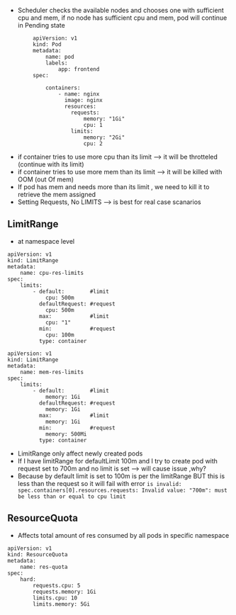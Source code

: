 - Scheduler checks the available nodes and chooses one with sufficient cpu and mem, if no node has sufficient cpu and mem, pod will continue in Pending state

```
        apiVersion: v1
        kind: Pod
        metadata:
            name: pod
            labels:
                app: frontend
        spec:
  
            containers:
                - name: nginx
                  image: nginx
                  resources:
                    requests:
                        memory: "1Gi"
                        cpu: 1
                    limits:
                        memory: "2Gi"
                        cpu: 2

```                  
- if container tries to use more cpu than its limit --> it will be throtteled (continue with its limit)
- if container tries to use more mem than its limit --> it will be killed with OOM (out Of mem)
- If pod has mem and needs more than its limit , we need to kill it to retrieve the mem assigned
- Setting Requests, No LIMITS --> is best for real case scanarios

## LimitRange
- at namespace level
```
apiVersion: v1
kind: LimitRange
metadata:
    name: cpu-res-limits
spec:
    limits:
        - default:        #limit
            cpu: 500m 
          defaultRequest: #request
            cpu: 500m
          max:            #limit
            cpu: "1"
          min:            #request
            cpu: 100m
          type: container

```

```
apiVersion: v1
kind: LimitRange
metadata:
    name: mem-res-limits
spec:
    limits:
        - default:        #limit
            memory: 1Gi 
          defaultRequest: #request
            memory: 1Gi
          max:            #limit
            memory: 1Gi
          min:            #request
            memory: 500Mi
          type: container

```

- LimitRange only affect newly created pods
- If I have limitRange for defaultLimit 100m and I try to create pod with request set to 700m and no limit is set --> will cause issue ,why?
- Because by default limit is set to 100m is per the limitRange BUT this is less than the request so it will fail with error `is invalid: spec.containers[0].resources.requests: Invalid value: "700m": must be less than or equal to cpu limit`

## ResourceQuota
- Affects total amount of res consumed by all pods in specific namespace
  
```
apiVersion: v1
kind: ResourceQuota
metadata:
    name: res-quota
spec:
    hard:
        requests.cpu: 5
        requests.memory: 1Gi
        limits.cpu: 10
        limits.memory: 5Gi
```
